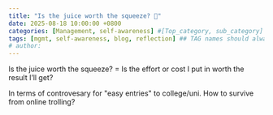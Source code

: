 ```yaml
---
title: "Is the juice worth the squeeze? 🤔"
date: 2025-08-18 10:00:00 +0800
categories: [Management, self-awareness] #[Top_category, sub_category]
tags: [mgmt, self-awareness, blog, reflection] ## TAG names should always be lowercase
# author: 
---
```

Is the juice worth the squeeze? = Is the effort or cost I put in worth the result I’ll get?

In terms of controvesary for "easy entries" to college/uni.
How to survive from online trolling?
